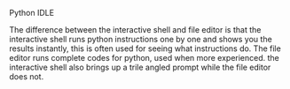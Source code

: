Python IDLE

The difference between the interactive shell and file editor is that the interactive shell runs python instructions one by one and shows you the results instantly, this is often used for seeing what instructions do. The file editor runs complete codes for python, used when more experienced. the interactive shell also brings up a trile angled prompt while the file editor does not.
